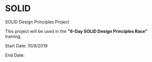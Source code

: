 # SOLID
SOLID Design Principles Project

This project will be used in the **"6-Day SOLID Design Principles Race"** training.

Start Date: 10/9/2019

End Date:
